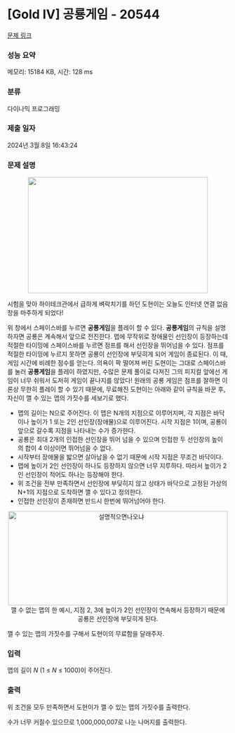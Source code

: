 # [Gold IV] 공룡게임 - 20544 

[문제 링크](https://www.acmicpc.net/problem/20544) 

### 성능 요약

메모리: 15184 KB, 시간: 128 ms

### 분류

다이나믹 프로그래밍

### 제출 일자

2024년 3월 8일 16:43:24

### 문제 설명

<p dir="ltr" style="text-align: center;"><img alt="" src="https://upload.acmicpc.net/84180fa4-7abb-43e6-91f8-838775bae3a2/-/preview/" style="width: 410px; height: 264px;"></p>

<p dir="ltr">시험을 맞아 하이테크관에서 급하게 벼락치기를 하던 도현이는 오늘도 인터넷 연결 없음<strong> </strong>창을 마주하게 되었다!</p>

<p dir="ltr">위 창에서 스페이스바를 누르면 <strong>공룡게임</strong>을 플레이 할 수 있다. <strong>공룡게임</strong>의 규칙을 설명하자면 공룡은 계속해서 앞으로 전진한다. 맵에 무작위로 장애물인 선인장이 등장하는데 적절한 타이밍에 스페이스바를 누르면 점프를 해서 선인장을 뛰어넘을 수 있다. 점프를 적절한 타이밍에 누르지 못하면 공룡이 선인장에 부딪히게 되어 게임이 종료된다. 이 때, 게임 시간에 비례한 점수를 얻는다. 의욕이 팍 떨어져 버린 도현이는 그대로 스페이스바를 눌러 <strong>공룡게임</strong>을 플레이 하였지만, 수많은 문제 풀이로 다져진 그의 피지컬 앞에선 게임이 너무 쉬워서 도저히 게임이 끝나지를 않았다!  원래의 공룡 게임은 점프를 잘하면 이론상 무한히 플레이 할 수 있기 때문에, 무료해진 도현이는 아래와 같이 규칙을 바꾼 후, 자신이 깰 수 있는 맵의 가짓수를 세보기로 했다.</p>

<ul dir="ltr">
	<li>맵의 길이는 N으로 주어진다. 이 맵은 N개의 지점으로 이루어지며, 각 지점은 바닥이나 높이가 1 또는 2인 선인장(장애물)으로 이루어진다. 시작 지점은 1이며, 공룡이 앞으로 갈수록 지점을 나타내는 수가 증가한다.</li>
	<li>공룡은 최대 2개의 인접한 선인장을 뛰어 넘을 수 있으며 인접한 두 선인장의 높이의 합이 4 이상이면 뛰어넘을 수 없다.</li>
	<li>시작부터 장애물을 밟으면 살아남을 수 없기 때문에 시작 지점은 무조건 바닥이다.</li>
	<li>맵에 높이가 2인 선인장이 하나도 등장하지 않으면 너무 지루하다. 따라서 높이가 2인 선인장이 적어도 하나는 등장해야 한다.</li>
	<li>위 조건을 전부 만족하면서 선인장에 부딪히지 않고 상태가 바닥으로 고정된 가상의 N+1의 지점으로 도착하면 깰 수 있다고 정의한다.</li>
	<li>인접한 선인장이 존재하면 반드시 한번에 뛰어넘어야 한다.</li>
</ul>

<p> </p>

<p style="text-align: center;"><img alt="설명적으면나오냐" src="https://upload.acmicpc.net/efb710e9-0893-4e98-af26-f89670b5a4e3/-/preview/" style="width: 500px; height: 214px;"><br>
깰 수 없는 맵의 한 예시, 지점 2, 3에 높이가 2인 선인장이 연속해서 등장하기 때문에 공룡은 선인장에 부딪히게 된다.</p>

<p dir="ltr">깰 수 있는 맵의 가짓수를 구해서 도현이의 무료함을 달래주자.</p>

### 입력 

 <p>맵의 길이<em> N</em> (1 ≤ <em>N </em>≤ 1000)이 주어진다.</p>

### 출력 

 <p>위 조건을 모두 만족하면서 도현이가 깰 수 있는 맵의 가짓수를 출력한다.</p>

<p>수가 너무 커질수 있으므로 1,000,000,007로 나눈 나머지를 출력한다.</p>

